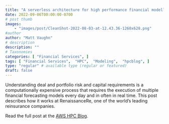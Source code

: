 ```yaml
---
title: "A serverless architecture for high performance financial modelling"
date: 2022-09-06T00:00:00-0700
# post thumb
images:
    - "images/post/CleanShot-2022-08-03-at-12.43.36-1260x628.png"
#author
author: "Matt Vaughn"
# description
description: ""
# Taxonomies
categories: [ "Financial Services", ]
tags: [ "Financial Services",  "HPC",  "Modeling",  "hpcblog", ]
type: "regular" # available type (regular or featured)
draft: false
---
```


Understanding deal and portfolio risk and capital requirements is a computationally expensive process that requires the execution of multiple financial forecasting models every day and in often in real time. This post describes how it works at RenaissanceRe, one of the world’s leading reinsurance companies.

Read the full post at the [AWS HPC Blog](https://aws.amazon.com/blogs/hpc/a-serverless-architecture-for-high-performance-financial-modelling/).
